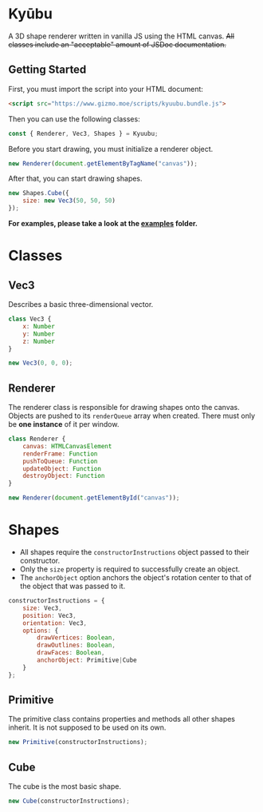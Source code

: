 # Kyūbu
A 3D shape renderer written in vanilla JS using the HTML canvas.
~~All classes include an "acceptable" amount of JSDoc documentation.~~

## Getting Started
First, you must import the script into your HTML document:
```html
<script src="https://www.gizmo.moe/scripts/kyuubu.bundle.js">
```
Then you can use the following classes:
```js
const { Renderer, Vec3, Shapes } = Kyuubu;
```
Before you start drawing, you must initialize a renderer object.
```js
new Renderer(document.getElementByTagName("canvas"));
```
After that, you can start drawing shapes.
```js
new Shapes.Cube({
    size: new Vec3(50, 50, 50)
});
```
**For examples, please take a look at the [examples](https://github.com/GizmoTjaz/kyuubu/tree/master/examples) folder.**

# Classes


## Vec3
Describes a basic three-dimensional vector.
```js
class Vec3 {
    x: Number
    y: Number
    z: Number
}

new Vec3(0, 0, 0);
```

## Renderer
The renderer class is responsible for drawing shapes onto the canvas. Objects are pushed to its `renderQueue` array when created. There must only be **one instance** of it per window.
```js
class Renderer {
    canvas: HTMLCanvasElement
    renderFrame: Function
    pushToQueue: Function
    updateObject: Function
    destroyObject: Function
}

new Renderer(document.getElementById("canvas"));
```


# Shapes

- All shapes require the `constructorInstructions` object passed to their constructor.
- Only the `size` property is required to successfully create an object.
- The `anchorObject` option anchors the object's rotation center to that of the object that was passed to it.
```js
constructorInstructions = {
    size: Vec3,
    position: Vec3,
    orientation: Vec3,
    options: {
        drawVertices: Boolean,
        drawOutlines: Boolean,
        drawFaces: Boolean,
        anchorObject: Primitive|Cube
    }
};
```

## Primitive
The primitive class contains properties and methods all other shapes inherit. It is not supposed to be used on its own.
```js
new Primitive(constructorInstructions);
```

## Cube
The cube is the most basic shape.
```js
new Cube(constructorInstructions);
```